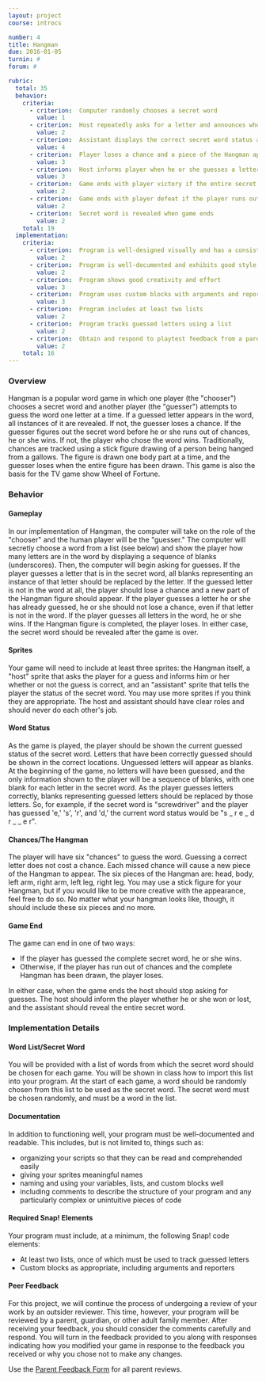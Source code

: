 ```yaml
---
layout: project
course: introcs

number: 4
title: Hangman
due: 2016-01-05
turnin: #
forum: #

rubric:
  total: 35
  behavior:
    criteria:
      - criterion:  Computer randomly chooses a secret word                                                                          
        value: 1 
      - criterion:  Host repeatedly asks for a letter and announces whether that letter is in the secret word                        
        value: 2 
      - criterion:  Assistant displays the correct secret word status after each guess                                               
        value: 4 
      - criterion:  Player loses a chance and a piece of the Hangman appears when a guess is incorrect                               
        value: 3 
      - criterion:  Host informs player when he or she guesses a letter that has already been guessed; player does not lose a chance 
        value: 3 
      - criterion:  Game ends with player victory if the entire secret word is guessed                                               
        value: 2 
      - criterion:  Game ends with player defeat if the player runs out of chances                                                   
        value: 2 
      - criterion:  Secret word is revealed when game ends                                                                           
        value: 2 
    total: 19 
  implementation:
    criteria:
      - criterion:  Program is well-designed visually and has a consistent theme                                                     
        value: 2
      - criterion:  Program is well-documented and exhibits good style                                                               
        value: 2 
      - criterion:  Program shows good creativity and effort                                                                         
        value: 3 
      - criterion:  Program uses custom blocks with arguments and reporters appropriately                                            
        value: 3
      - criterion:  Program includes at least two lists                                                                              
        value: 2 
      - criterion:  Program tracks guessed letters using a list                                                                      
        value: 2 
      - criterion:  Obtain and respond to playtest feedback from a parent or guardian                                                
        value: 2 
    total: 16 
---
```

### Overview

Hangman is a popular word game in which one player (the "chooser") chooses a secret word and another player (the "guesser") attempts to guess the word one letter at a time.  If a guessed letter appears in the word, all instances of it are revealed.  If not, the guesser loses a chance.  If the guesser figures out the secret word before he or she runs out of chances, he or she wins.  If not, the player who chose the word wins.  Traditionally, chances are tracked using a stick figure drawing of a person being hanged from a gallows.  The figure is drawn one body part at a time, and the guesser loses when the entire figure has been drawn. This game is also the basis for the TV game show Wheel of Fortune.

### Behavior

#### Gameplay
In our implementation of Hangman, the computer will take on the role of the "chooser" and the human player will be the "guesser."  The computer will secretly choose a word from a list (see below) and show the player how many letters are in the word by displaying a sequence of blanks (underscores).  Then, the computer will begin asking for guesses.  If the player guesses a letter that is in the secret word, all blanks representing an instance of that letter should be replaced by the letter.  If the guessed letter is not in the word at all, the player should lose a chance and a new part of the Hangman figure should appear.  If the player guesses a letter he or she has already guessed, he or she should not lose a chance, even if that letter is not in the word.  If the player guesses all letters in the word, he or she wins.  If the Hangman figure is completed, the player loses.  In either case, the secret word should be revealed after the game is over.

#### Sprites
Your game will need to include at least three sprites: the Hangman itself, a "host" sprite that asks the player for a guess and informs him or her whether or not the guess is correct, and an "assistant" sprite that tells the player the status of the secret word.  You may use more sprites if you think they are appropriate. The host and assistant should have clear roles and should never do each other's job.

#### Word Status
As the game is played, the player should be shown the current guessed status of the secret word.  Letters that have been correctly guessed should be shown in the correct locations.  Unguessed letters will appear as blanks.  At the beginning of the game, no letters will have been guessed, and the only information shown to the player will be a sequence of blanks, with one blank for each letter in the secret word.  As the player guesses letters correctly, blanks representing guessed letters should be replaced by those letters.  So, for example, if the secret word is "screwdriver" and the player has guessed 'e,' 's', 'r', and 'd,' the current word status would be "s _ r e _ d r _ _ e r".

#### Chances/The Hangman
The player will have six "chances" to guess the word.  Guessing a correct letter does not cost a chance.  Each missed chance will cause a new piece of the Hangman to appear.  The six pieces of the Hangman are: head, body, left arm, right arm, left leg, right leg.  You may use a stick figure for your Hangman, but if you would like to be more creative with the appearance, feel free to do so.  No matter what your hangman looks like, though, it should include these six pieces and no more.

#### Game End
The game can end in one of two ways:

* If the player has guessed the complete secret word, he or she wins.
* Otherwise, if the player has run out of chances and the complete Hangman has been drawn, the player loses.<br/>

In either case, when the game ends the host should stop asking for guesses.  The host should inform the player whether he or she won or lost, and the assistant should reveal the entire secret word.

### Implementation Details

#### Word List/Secret Word
You will be provided with a list of words from which the secret word should be chosen for each game.  You will be shown in class how to import this list into your program. At the start of each game, a word should be randomly chosen from this list to be used as the secret word.  The secret word must be chosen randomly, and must be a word in the list.

#### Documentation
In addition to functioning well, your program must be well-documented and readable.  This includes, but is not limited to, things such as:

* organizing your scripts so that they can be read and comprehended easily
* giving  your sprites meaningful names
* naming and using your variables, lists, and custom blocks well
* including comments to describe the structure of your program and any particularly complex or unintuitive pieces of code

#### Required Snap! Elements
Your program must include, at a minimum, the following Snap! code elements:

* At least two lists, once of which must be used to track guessed letters
* Custom blocks as appropriate, including arguments and reporters

#### Peer Feedback
For this project, we will continue the process of undergoing a review of your work by an outsider reviewer.  This time, however, your program will be reviewed by a parent, guardian, or other adult family member.  After receiving your feedback, you should consider the comments carefully and respond.  You will turn in the feedback provided to you along with responses indicating how you modified your game in response to the feedback you received or why you chose not to make any changes.

Use the [Parent Feedback Form]({{site.baseurl}}/introcs/ParentFeedbackForm.docx) for all parent reviews.

